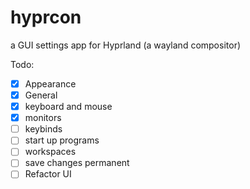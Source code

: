 # hyprcon
a GUI settings app for Hyprland (a wayland compositor)


Todo:
- [x] Appearance
- [x] General
- [x] keyboard and mouse
- [x] monitors
- [ ] keybinds
- [ ] start up programs
- [ ] workspaces
- [ ] save changes permanent
- [ ] Refactor UI

